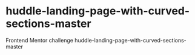 # huddle-landing-page-with-curved-sections-master
Frontend Mentor challenge huddle-landing-page-with-curved-sections-master
